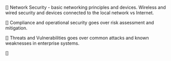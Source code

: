 [] Network Security - basic networking principles and devices. 
      Wireless and wired security and devices connected to the local network vs Internet.

[] Compliance and operational security goes over risk assessment and mitigation.

[] Threats and Vulnerabilities goes over common attacks and known weaknesses in enterprise systems.

[]
